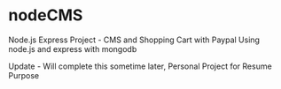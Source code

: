 # nodeCMS
Node.js Express Project - CMS and Shopping Cart with Paypal Using node.js and express with mongodb

Update - Will complete this sometime later, Personal Project for Resume Purpose
